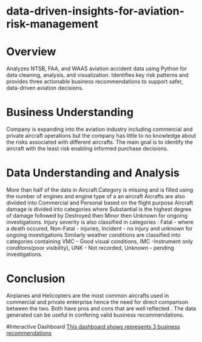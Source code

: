 # data-driven-insights-for-aviation-risk-management

# Overview
Analyzes NTSB, FAA, and WAAS aviation accident data using Python for data cleaning, analysis, and visualization. Identifies key risk patterns and provides three actionable business recommendations to support safer, data-driven aviation decisions.

# Business Understanding
Company is expanding into the aviation industry including commercial and private aircraft operations but the company has little to no knowledge about the risks associated with different aircrafts. The main goal is to identify the aircraft with the least risk enabling informed purchase decisions.

# Data Understanding and Analysis
More than half of the data in Aircraft.Category is missing and is filled using the number of engines and engine type of a an aircraft
Aicrafts are also diviided into Commercial and Personal based on the flight purpose
Aircraft damage is divided into categories where Substantial is the highest degree of damage followed by Destroyed then Minor then Unknown for ongoing investigations.
Injury severity is also classified in categories : Fatal - where a death occured, Non-Fatal -  injuries, Incident - no injury and unknown for ongoing investigations
Similarly weather conditions are classified into categories containing VMC - Good visual conditions, IMC -Instrument only conditons(poor visibility), UNK - Not recorded, Unknown - pending investigations.

# Conclusion
Airplanes and Helicopters are the most common aircrafts used in commercial and private enterprise hence the need for direct comparison between the two. Both have pros and cons that are well reflected . The data generated can be useful in confering valid business recommendations.

#Interactive Dashboard
[This dashboard shows represents 3 business recommendations](https://public.tableau.com/views/phase1projecttableau_17619219005770/Dashboard1?:language=en-US&publish=yes&:sid=&:redirect=auth&:display_count=n&:origin=viz_share_link)

